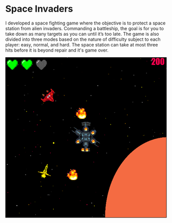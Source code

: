 # Space Invaders
I developed a space fighting game where the objective is to protect a space station from alien invaders. 
Commanding a battleship, the goal is for you to take down as many targets as you can until it’s too late.
The game is also divided into three modes based on the nature of difficulty subject to each player: easy, normal, and hard. 
The space station can take at most three hits before it is beyond repair and it's game over.

![](https://raw.githubusercontent.com/IrhamA/Space-Invaders/master/gameplay.png)

